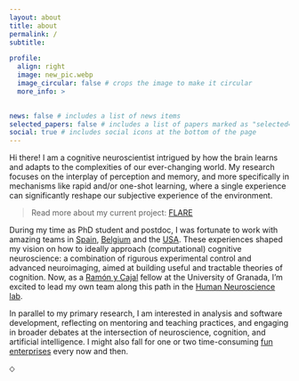 ```yaml
---
layout: about
title: about
permalink: /
subtitle: 

profile:
  align: right
  image: new_pic.webp
  image_circular: false # crops the image to make it circular
  more_info: >
    

news: false # includes a list of news items
selected_papers: false # includes a list of papers marked as "selected={true}"
social: true # includes social icons at the bottom of the page
---
```


Hi there! I am a cognitive neuroscientist intrigued by how the brain learns and adapts to the complexities of our ever-changing world. My research focuses on the interplay of perception and memory, and more specifically in mechanisms like rapid and/or one-shot learning, where a single experience can significantly reshape our subjective experience of the environment. 
> Read more about my current project: [FLARE](https://gonzalezgarcia.github.io/flare/)

During my time as PhD student and postdoc, I was fortunate to work with amazing teams in [Spain](https://wpd.ugr.es/~humneuro/#people), [Belgium](https://www.scienceofintelligence.de/people/marcel-brass/) and the [USA](https://med.nyu.edu/helab/). These experiences shaped my vision on how to ideally approach (computational) cognitive neuroscience: a combination of rigurous experimental control and advanced neuroimaging, aimed at building useful and tractable theories of cognition. Now, as a [Ramón y Cajal](https://en.wikipedia.org/wiki/Santiago_Ram%C3%B3n_y_Cajal) fellow at the University of Granada, I’m excited to lead my own team along this path in the [Human Neuroscience lab](https://wpd.ugr.es/~humneuro/).

In parallel to my primary research, I am interested in analysis and software development, reflecting on mentoring and teaching practices, and engaging in broader debates at the intersection of neuroscience, cognition, and artificial intelligence. I might also fall for one or two time-consuming [fun enterprises](https://gonzalezgarcia.github.io/resources/) every now and then.

⬦

